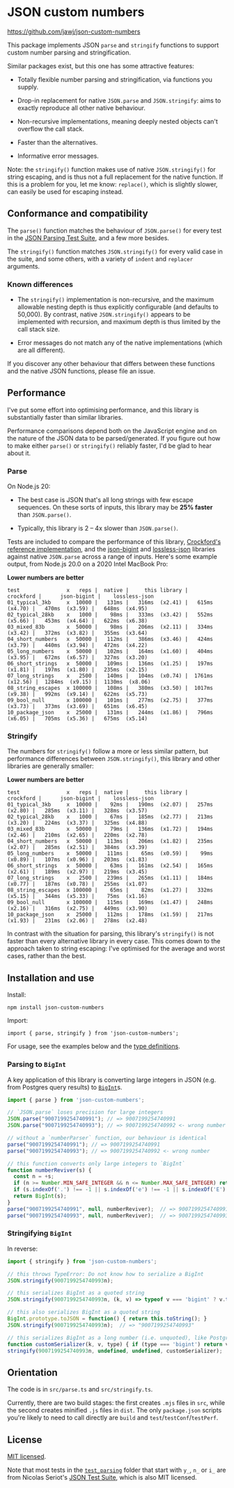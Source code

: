# JSON custom numbers

https://github.com/jawj/json-custom-numbers

This package implements JSON `parse` and `stringify` functions to support custom number parsing and stringification.

Similar packages exist, but this one has some attractive features:

* Totally flexible number parsing and stringification, via functions you supply.

* Drop-in replacement for native `JSON.parse` and `JSON.stringify`: aims to exactly reproduce all other native behaviour.

* Non-recursive implementations, meaning deeply nested objects can't overflow the call stack.

* Faster than the alternatives.

* Informative error messages.

Note: the `stringify()` function makes use of native `JSON.stringify()` for string escaping, and is thus not a full replacement for the native function. If this is a problem for you, let me know: `replace()`, which is slightly slower, can easily be used for escaping instead.


## Conformance and compatibility

The `parse()` function matches the behaviour of `JSON.parse()` for every test in the [JSON Parsing Test Suite](https://github.com/nst/JSONTestSuite), and a few more besides.

The `stringify()` function matches `JSON.stringify()` for every valid case in the suite, and some others, with a variety of `indent` and `replacer` arguments.


### Known differences

* The `stringify()` implementation is non-recursive, and the maximum allowable nesting depth is thus explicitly configurable (and defaults to 50,000). By contrast, native `JSON.stringify()` appears to be implemented with recursion, and maximum depth is thus limited by the call stack size.

* Error messages do not match any of the native implementations (which are all different).

If you discover any other behaviour that differs between these functions and the native JSON functions, please file an issue.


## Performance

I've put some effort into optimising performance, and this library is substantially faster than similar libraries.

Performance comparisons depend both on the JavaScript engine and on the nature of the JSON data to be parsed/generated. If you figure out how to make either `parse()` or `stringify()` reliably faster, I'd be glad to hear about it.


### Parse

On Node.js 20:

* The best case is JSON that's all long strings with few escape sequences. On these sorts of inputs, this library may be **25% faster** than `JSON.parse()`.

* Typically, this library is 2 – 4x slower than `JSON.parse()`.

Tests are included to compare the performance of this library, [Crockford's reference implementation]((https://github.com/douglascrockford/JSON-js/blob/03157639c7a7cddd2e9f032537f346f1a87c0f6d/json_parse.js)), and the [json-bigint](https://www.npmjs.com/package/json-bigint) and [lossless-json](https://www.npmjs.com/package/lossless-json) libraries against native `JSON.parse` across a range of inputs. Here's some example output, from Node.js 20.0 on a 2020 Intel MacBook Pro:

**Lower numbers are better**

```
test               x   reps |  native |     this library |        crockford |      json-bigint |    lossless-json
01_typical_3kb     x  10000 |   131ms |   316ms  (x2.41) |   615ms  (x4.70) |   470ms  (x3.59) |   648ms  (x4.95)
02_typical_28kb    x   1000 |    98ms |   333ms  (x3.42) |   552ms  (x5.66) |   453ms  (x4.64) |   622ms  (x6.38)
03_mixed_83b       x  50000 |    98ms |   206ms  (x2.11) |   334ms  (x3.42) |   372ms  (x3.82) |   355ms  (x3.64)
04_short_numbers   x  50000 |   112ms |   386ms  (x3.46) |   424ms  (x3.79) |   440ms  (x3.94) |   472ms  (x4.22)
05_long_numbers    x  50000 |   102ms |   164ms  (x1.60) |   404ms  (x3.95) |   672ms  (x6.57) |   327ms  (x3.20)
06_short_strings   x  50000 |   109ms |   136ms  (x1.25) |   197ms  (x1.81) |   197ms  (x1.80) |   235ms  (x2.15)
07_long_strings    x   2500 |   140ms |   104ms  (x0.74) |  1761ms (x12.56) |  1284ms  (x9.15) |  1130ms  (x8.06)
08_string_escapes  x 100000 |   108ms |   380ms  (x3.50) |  1017ms  (x9.38) |   992ms  (x9.14) |   622ms  (x5.73)
09_bool_null       x 100000 |   101ms |   277ms  (x2.75) |   377ms  (x3.73) |   373ms  (x3.69) |   651ms  (x6.45)
10_package_json    x  25000 |   131ms |   244ms  (x1.86) |   796ms  (x6.05) |   705ms  (x5.36) |   675ms  (x5.14)
```

### Stringify

The numbers for `stringify()` follow a more or less similar pattern, but performance differences between `JSON.stringify()`, this library and other libraries are generally smaller:

**Lower numbers are better**

```
test               x   reps |  native |     this library |        crockford |      json-bigint |    lossless-json
01_typical_3kb     x  10000 |    92ms |   190ms  (x2.07) |   257ms  (x2.80) |   285ms  (x3.11) |   328ms  (x3.57)
02_typical_28kb    x   1000 |    67ms |   185ms  (x2.77) |   213ms  (x3.20) |   224ms  (x3.37) |   325ms  (x4.88)
03_mixed_83b       x  50000 |    79ms |   136ms  (x1.72) |   194ms  (x2.46) |   210ms  (x2.65) |   220ms  (x2.78)
04_short_numbers   x  50000 |   113ms |   206ms  (x1.82) |   235ms  (x2.07) |   285ms  (x2.51) |   384ms  (x3.39)
05_long_numbers    x  50000 |   111ms |    65ms  (x0.59) |    99ms  (x0.89) |   107ms  (x0.96) |   203ms  (x1.83)
06_short_strings   x  50000 |    63ms |   161ms  (x2.54) |   165ms  (x2.61) |   189ms  (x2.97) |   219ms  (x3.45)
07_long_strings    x   2500 |   239ms |   265ms  (x1.11) |   184ms  (x0.77) |   187ms  (x0.78) |   255ms  (x1.07)
08_string_escapes  x 100000 |    65ms |    82ms  (x1.27) |   332ms  (x5.15) |   344ms  (x5.33) |    75ms  (x1.16)
09_bool_null       x 100000 |   115ms |   169ms  (x1.47) |   248ms  (x2.16) |   316ms  (x2.75) |   449ms  (x3.90)
10_package_json    x  25000 |   112ms |   178ms  (x1.59) |   217ms  (x1.93) |   231ms  (x2.06) |   278ms  (x2.48)
```

In contrast with the situation for parsing, this library's `stringify()` is not faster than every alternative library in every case. This comes down to the approach taken to string escaping: I've optimised for the average and worst cases, rather than the best.


## Installation and use

Install:

`npm install json-custom-numbers`

Import:

`import { parse, stringify } from 'json-custom-numbers';`

For usage, see the examples below and the [type definitions](dist/index.d.ts).


### Parsing to `BigInt`

A key application of this library is converting large integers in JSON (e.g. from Postgres query results) to [`BigInt`](https://developer.mozilla.org/en-US/docs/Web/JavaScript/Reference/Global_Objects/BigInt)s.

```javascript
import { parse } from 'json-custom-numbers';

// `JSON.parse` loses precision for large integers
JSON.parse("9007199254740991"); // => 9007199254740991
JSON.parse("9007199254740993"); // => 9007199254740992 <- wrong number

// without a `numberParser` function, our behaviour is identical
parse("9007199254740991"); // => 9007199254740991
parse("9007199254740993"); // => 9007199254740992 <- wrong number

// this function converts only large integers to `BigInt`
function numberReviver(s) {
  const n = +s;
  if (n >= Number.MIN_SAFE_INTEGER && n <= Number.MAX_SAFE_INTEGER) return n;
  if (s.indexOf('.') !== -1 || s.indexOf('e') !== -1 || s.indexOf('E') !== -1) return n;
  return BigInt(s);
}
parse("9007199254740991", null, numberReviver);  // => 9007199254740991
parse("9007199254740993", null, numberReviver);  // => 9007199254740993n <- now correct
```

### Stringifying `BigInt`

In reverse:

```javascript
import { stringify } from 'json-custom-numbers';

// this throws TypeError: Do not know how to serialize a BigInt
JSON.stringify(9007199254740993n);

// this serializes BigInt as a quoted string
JSON.stringify(9007199254740993n, (k, v) => typeof v === 'bigint' ? v.toString() : v);  // => "9007199254740993"

// this also serializes BigInt as a quoted string
BigInt.prototype.toJSON = function() { return this.toString(); }
JSON.stringify(9007199254740993n);  // => "9007199254740993"

// this serializes BigInt as a long number (i.e. unquoted), like Postgres does
function customSerializer(k, v, type) { if (type === 'bigint') return v.toString(); }
stringify(9007199254740993n, undefined, undefined, customSerializer);  // => 9007199254740993
```


## Orientation

The code is in `src/parse.ts` and `src/stringify.ts`.

Currently, there are two build stages: the first creates `.mjs` files in `src`, while the second creates minified `.js` files in `dist`. The only `package.json` scripts you're likely to need to call directly are `build` and `test`/`testConf`/`testPerf`.


## License

[MIT licensed](LICENSE).

Note that most tests in the [`test_parsing`](test/test_parsing/) folder that start with `y_`, `n_` or `i_` are from Nicolas Seriot's [JSON Test Suite](https://github.com/nst/JSONTestSuite), which is also MIT licensed.

